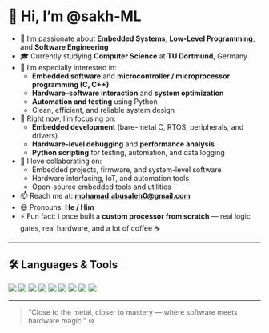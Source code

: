 # 👋 Hi, I’m @sakh-ML

- 🧠 I’m passionate about **Embedded Systems**, **Low-Level Programming**, and **Software Engineering**
- 🎓 Currently studying **Computer Science** at **TU Dortmund**, Germany
- 👀 I’m especially interested in:
  - **Embedded software** and **microcontroller / microprocessor programming (C, C++)**
  - **Hardware–software interaction** and **system optimization**
  - **Automation and testing** using Python
  - Clean, efficient, and reliable system design
- 🌱 Right now, I’m focusing on:
  - **Embedded development** (bare-metal C, RTOS, peripherals, and drivers)
  - **Hardware-level debugging** and **performance analysis**
  - **Python scripting** for testing, automation, and data logging
- 💞️ I love collaborating on:
  - Embedded projects, firmware, and system-level software
  - Hardware interfacing, IoT, and automation tools
  - Open-source embedded tools and utilities
- 📫 Reach me at: **mohamad.abusaleh0@gmail.com**
- 😄 Pronouns: **He / Him**
- ⚡ Fun fact: I once built a **custom processor from scratch** — real logic gates, real hardware, and a lot of coffee ☕

---

## 🛠️ Languages & Tools
<p>
  <img src="https://img.shields.io/badge/C-000000?style=for-the-badge&logo=c&logoColor=white"/>
  <img src="https://img.shields.io/badge/C++-00599C?style=for-the-badge&logo=c%2B%2B&logoColor=white"/>
  <img src="https://img.shields.io/badge/Python-3776AB?style=for-the-badge&logo=python&logoColor=white"/>
  <img src="https://img.shields.io/badge/Linux-FCC624?style=for-the-badge&logo=linux&logoColor=black"/>
  <img src="https://img.shields.io/badge/Embedded-Systems-orange?style=for-the-badge&logo=arm&logoColor=white"/>
  <img src="https://img.shields.io/badge/Microcontrollers-00979D?style=for-the-badge&logo=arduino&logoColor=white"/>
  <img src="https://img.shields.io/badge/Git-F05032?style=for-the-badge&logo=git&logoColor=white"/>
  <img src="https://img.shields.io/badge/Docker-2496ED?style=for-the-badge&logo=docker&logoColor=white"/>
  <img src="https://img.shields.io/badge/VSCode-007ACC?style=for-the-badge&logo=visual-studio-code&logoColor=white"/>
</p>

---

> "Close to the metal, closer to mastery — where software meets hardware magic." ⚙️
